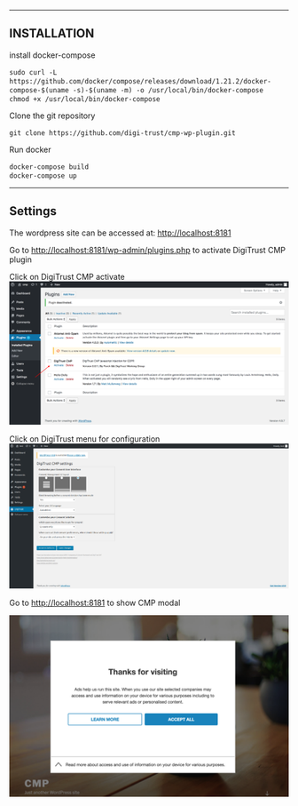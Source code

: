 ----------
INSTALLATION
------------

install docker-compose
```
sudo curl -L https://github.com/docker/compose/releases/download/1.21.2/docker-compose-$(uname -s)-$(uname -m) -o /usr/local/bin/docker-compose
chmod +x /usr/local/bin/docker-compose
```

Clone the git repository 
```
git clone https://github.com/digi-trust/cmp-wp-plugin.git
```
Run docker
```
docker-compose build
docker-compose up
```
----------
Settings
------------
The wordpress site can be accessed at: [http://localhost:8181](http://localhost:8181)


Go to [http://localhost:8181/wp-admin/plugins.php](http://localhost:8181/wp-admin/plugins.php) to activate DigiTrust CMP plugin

Click on DigiTrust CMP activate
![Alt activate DigiTrust CMP](/img/digitrust_admin_plugin.png?raw=true )

Click on DigiTrust menu for configuration
![Alt activate DigiTrust CMP](/img/digiTrust_config.png?raw=true )

Go to [http://localhost:8181](http://localhost:8181) to show CMP modal

![Alt activate DigiTrust CMP](/img/digitrust_cmp_modal.png?raw=true )
